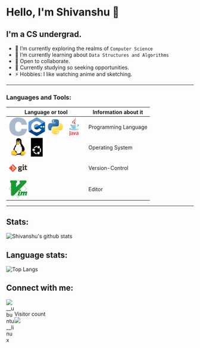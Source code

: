 # Hello, I'm Shivanshu 👋

## I'm a CS undergrad.

- 🔭 I’m currently exploring the realms of `Computer Science`
- 🌱 I’m currently learning about `Data Structures and Algorithms`
- 👯 Open to collaborate.
- 💼  Currently studying so seeking opportunities.
- ⚡ Hobbies: I like watching anime and sketching.

---

### Languages and Tools:

Language or tool | Information about it
---|---
<img align="left" alt="C" width="50px" height="50px" src="https://github.com/devicons/devicon/blob/master/icons/c/c-original.svg"> <img align="left" alt="C++" width="50px" height="50px" src="https://github.com/devicons/devicon/blob/master/icons/cplusplus/cplusplus-original.svg"> <img align="left" alt="python" width="50px" height="50px" src="https://github.com/devicons/devicon/blob/master/icons/python/python-original.svg"> <img align="left" alt="python" width="50px" height="50px" src="https://github.com/devicons/devicon/blob/master/icons/java/java-original-wordmark.svg"> | Programming Language
<img align="left" alt="linux" width="50px" height="50px" src="https://github.com/devicons/devicon/blob/master/icons/linux/linux-original.svg"> <img align="left" alt="ubuntu" width="50px" height="50px" src="https://github.com/devicons/devicon/blob/master/icons/ubuntu/ubuntu-plain.svg"> | Operating System
<img align="left" alt="git" width="50px" height="50px" src="https://github.com/devicons/devicon/blob/master/icons/git/git-original-wordmark.svg"> | Version-Control
<img alt="vim" width="50px" height="50px" src="https://github.com/devicons/devicon/blob/master/icons/vim/vim-plain.svg"> | Editor

---

## Stats:

![Shivanshu's github stats](https://github-readme-stats.vercel.app/api?username=shivanshu-semwal&show_icons=true&theme=radical)

## Language stats:

![Top Langs](https://github-readme-stats.vercel.app/api/top-langs/?username=shivanshu-semwal)

## Connect with me:

[<img align="left" alt="__ubuntu__linux" width="22px" src="https://cdn.jsdelivr.net/npm/simple-icons@v3/icons/instagram.svg" />](https://www.instagram.com/__ubuntu__linux)
<br/>



<p align="left"> 
  Visitor count <br />
  <img src="https://profile-counter.glitch.me/shivanshu-semwal/count.svg" />
</p>
